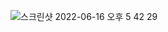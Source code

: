 ![스크린샷 2022-06-16 오후 5 42 29](https://user-images.githubusercontent.com/65765888/174030537-f1697d6d-d778-43f8-ae04-d20791de2c00.png)
